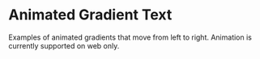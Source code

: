 # Animated Gradient Text

Examples of animated gradients that move from left to right. Animation is currently supported on web only.
